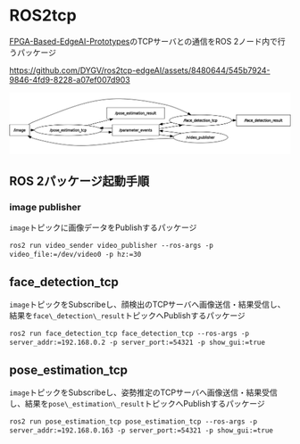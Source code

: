 # ROS2tcp
[FPGA-Based-EdgeAI-Prototypes](https://github.com/DYGV/FPGA-Based-EdgeAI-Prototypes/)のTCPサーバとの通信をROS 2ノード内で行うパッケージ  

https://github.com/DYGV/ros2tcp-edgeAI/assets/8480644/545b7924-9846-4fd9-8228-a07ef007d903

![rqt](./docs/rosgraph.png)



## ROS 2パッケージ起動手順
### image publisher  
`image`トピックに画像データをPublishするパッケージ  
```
ros2 run video_sender video_publisher --ros-args -p video_file:=/dev/video0 -p hz:=30
```  
## face\_detection\_tcp
`image`トピックをSubscribeし、顔検出のTCPサーバへ画像送信・結果受信し、結果を`face\_detection\_result`トピックへPublishするパッケージ  
```
ros2 run face_detection_tcp face_detection_tcp --ros-args -p server_addr:=192.168.0.2 -p server_port:=54321 -p show_gui:=true
```  
## pose\_estimation\_tcp
`image`トピックをSubscribeし、姿勢推定のTCPサーバへ画像送信・結果受信し、結果を`pose\_estimation\_result`トピックへPublishするパッケージ  
```
ros2 run pose_estimation_tcp pose_estimation_tcp --ros-args -p server_addr:=192.168.0.163 -p server_port:=54321 -p show_gui:=true
```  
